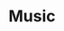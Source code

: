 # Music


<!-- require APlayer -->

<script src="https://cdn.jsdelivr.net/npm/aplayer/dist/APlayer.min.js"></script>
<!-- require MetingJS -->
<script src="https://cdn.jsdelivr.net/npm/meting@2/dist/Meting.min.js"></script>


<br>
<br>
<br>
<br>
<br>
<meting-js
	server="netease"
	type="playlist"
	id="2796323604"
	>
</meting-js>

